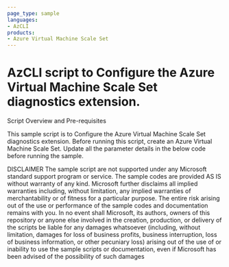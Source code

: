 ```yaml
---
page_type: sample
languages:
- AzCLI
products:
- Azure Virtual Machine Scale Set
---
```


# AzCLI script to Configure the Azure Virtual Machine Scale Set diagnostics extension.

Script Overview and Pre-requisites

This sample script is to Configure the Azure Virtual Machine Scale Set diagnostics extension.
Before running this script, create an Azure Virtual Machine Scale Set.
Update all the parameter details in the below code before running the sample.

DISCLAIMER
The sample script are not supported under any Microsoft standard support program or service. The sample codes are provided AS IS without warranty of any kind. Microsoft further disclaims all implied warranties including, without limitation, any implied warranties of merchantability or of fitness for a particular purpose. The entire risk arising out of the use or performance of the sample codes and documentation remains with you. In no event shall Microsoft, its authors, owners of this repository or anyone else involved in the creation, production, or delivery of the scripts be liable for any damages whatsoever (including, without limitation, damages for loss of business profits, business interruption, loss of business information, or other pecuniary loss) arising out of the use of or inability to use the sample scripts or documentation, even if Microsoft has been advised of the possibility of such damages

